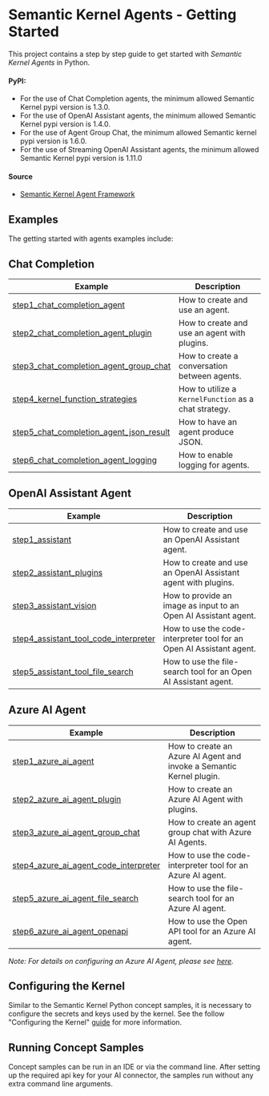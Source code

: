# Semantic Kernel Agents - Getting Started

This project contains a step by step guide to get started with _Semantic Kernel Agents_ in Python.

#### PyPI:

- For the use of Chat Completion agents, the minimum allowed Semantic Kernel pypi version is 1.3.0.
- For the use of OpenAI Assistant agents, the minimum allowed Semantic Kernel pypi version is 1.4.0.
- For the use of Agent Group Chat, the minimum allowed Semantic kernel pypi version is 1.6.0.
- For the use of Streaming OpenAI Assistant agents, the minimum allowed Semantic Kernel pypi version is 1.11.0

#### Source

- [Semantic Kernel Agent Framework](../../semantic_kernel/agents/)

## Examples

The getting started with agents examples include:

## Chat Completion

Example|Description
---|---
[step1_chat_completion_agent](../getting_started_with_agents/chat_completion/step1_chat_completion_agent.py)|How to create and use an agent.
[step2_chat_completion_agent_plugin](../getting_started_with_agents/chat_completion/step2_chat_completion_agent_plugin.py)|How to create and use an agent with plugins.
[step3_chat_completion_agent_group_chat](../getting_started_with_agents/chat_completion/step3_kernel_function_strategies.py)|How to create a conversation between agents.
[step4_kernel_function_strategies](../getting_started_with_agents/chat_completion/step4_kernel_function_strategies.py)|How to utilize a `KernelFunction` as a chat strategy.
[step5_chat_completion_agent_json_result](../getting_started_with_agents/chat_completion/step5_chat_completion_agent_json_result.py)|How to have an agent produce JSON.
[step6_chat_completion_agent_logging](../getting_started_with_agents/chat_completion/step6_chat_completion_agent_logging.py)|How to enable logging for agents.

## OpenAI Assistant Agent

Example|Description
---|---
[step1_assistant](../getting_started_with_agents/openai_assistant/step1_assistant.py)|How to create and use an OpenAI Assistant agent.
[step2_assistant_plugins](../getting_started_with_agents/openai_assistant/step2_assistant_plugins.py)| How to create and use an OpenAI Assistant agent with plugins.
[step3_assistant_vision](../getting_started_with_agents/openai_assistant/step3_assistant_vision.py)|How to provide an image as input to an Open AI Assistant agent.
[step4_assistant_tool_code_interpreter](../getting_started_with_agents/openai_assistant/step4_assistant_tool_code_interpreter.py)|How to use the code-interpreter tool for an Open AI Assistant agent.
[step5_assistant_tool_file_search](../getting_started_with_agents/openai_assistant/step5_assistant_tool_file_search.py)|How to use the file-search tool for an Open AI Assistant agent.

## Azure AI Agent

Example|Description
---|---
[step1_azure_ai_agent](../getting_started_with_agents/azure_ai_agent/step1_azure_ai_agent.py)|How to create an Azure AI Agent and invoke a Semantic Kernel plugin.
[step2_azure_ai_agent_plugin](../getting_started_with_agents/azure_ai_agent/step2_azure_ai_agent_plugin.py)|How to create an Azure AI Agent with plugins.
[step3_azure_ai_agent_group_chat](../getting_started_with_agents/azure_ai_agent/step3_azure_ai_agent_group_chat.py)|How to create an agent group chat with Azure AI Agents.
[step4_azure_ai_agent_code_interpreter](../getting_started_with_agents/azure_ai_agent/step4_azure_ai_agent_code_interpreter.py)|How to use the code-interpreter tool for an Azure AI agent.
[step5_azure_ai_agent_file_search](../getting_started_with_agents/azure_ai_agent/step5_azure_ai_agent_file_search.py)|How to use the file-search tool for an Azure AI agent.
[step6_azure_ai_agent_openapi](../getting_started_with_agents/azure_ai_agent/step6_azure_ai_agent_openapi.py)|How to use the Open API tool for an Azure AI  agent.

_Note: For details on configuring an Azure AI Agent, please see [here](../getting_started_with_agents/azure_ai_agent/README.md)._

## Configuring the Kernel

Similar to the Semantic Kernel Python concept samples, it is necessary to configure the secrets
and keys used by the kernel. See the follow "Configuring the Kernel" [guide](../concepts/README.md#configuring-the-kernel) for
more information.

## Running Concept Samples

Concept samples can be run in an IDE or via the command line. After setting up the required api key
for your AI connector, the samples run without any extra command line arguments.
